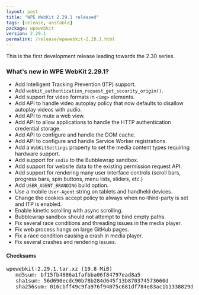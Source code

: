 ```yaml
---
layout: post
title: "WPE WebKit 2.29.1 released"
tags: [release, unstable]
package: wpewebkit
version: 2.29.1
permalink: /release/wpewebkit-2.29.1.html
---
```


This is the first development release leading towards the 2.30 series.

### What's new in WPE WebKit 2.29.1?

- Add Intelligent Tracking Prevention (ITP) support.
- Add `webkit_authentication_request_get_security_origin()`.
- Add support for video formats in `<img>` elements.
- Add API to handle video autoplay policy that now defaults to disallow autoplay videos with audio.
- Add API to mute a web view.
- Add API to allow applications to handle the HTTP authentication credential storage.
- Add API to configure and handle the DOM cache.
- Add API to configure and handle Service Worker registrations.
- Add a `WebKitSettings` property to set the media content types requiring hardware support.
- Add support for `sndio` to the Bubblewrap sandbox.
- Add support for website data to the existing permission request API.
- Add support for rendering many user interface controls (scroll bars, progress bars, spin buttons, menu lists, sliders, etc.)
- Add `USER_AGENT_BRANDING` build option.
- Use a mobile `User-Agent` string on tablets and handheld devices.
- Change the cookies accept policy to always when no-third-party is set and ITP is enabled.
- Enable kinetic scrolling with async scrolling.
- Bubblewrap sandbox should not attempt to bind empty paths.
- Fix several race conditions and threading issues in the media player.
- Fix web process hangs on large GitHub pages.
- Fix a race condition causing a crash in media player.
- Fix several crashes and rendering issues.

#### Checksums

<pre>
wpewebkit-2.29.1.tar.xz (19.8 MiB)
   md5sum: bf15fb4886a1fafbba06f84797ead8a5
   sha1sum: 56d690ecdc90b78b284d645f13b870374573660d
   sha256sum: 016cbff49c9fa976f94075c681df784e83ac1b1338829d3d7b8cdad6b214cb89
</pre>
